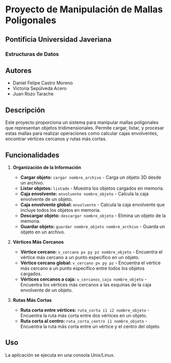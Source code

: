 # Proyecto de Manipulación de Mallas Poligonales

## Pontificia Universidad Javeriana
### Estructuras de Datos

## Autores

- Daniel Felipe Castro Moreno
- Victoria Sepúlveda Acero
- Juan Rozo Tarache

## Descripción

Este proyecto proporciona un sistema para manipular mallas poligonales que representan objetos tridimensionales. Permite cargar, listar, y procesar estas mallas para realizar operaciones como calcular cajas envolventes, encontrar vértices cercanos y rutas más cortas.

## Funcionalidades

1. **Organización de la Información**
   - **Cargar objeto:** `cargar nombre_archivo` - Carga un objeto 3D desde un archivo.
   - **Listar objetos:** `listado` - Muestra los objetos cargados en memoria.
   - **Caja envolvente:** `envolvente nombre_objeto` - Calcula la caja envolvente de un objeto.
   - **Caja envolvente global:** `envolvente` - Calcula la caja envolvente que incluye todos los objetos en memoria.
   - **Descargar objeto:** `descargar nombre_objeto` - Elimina un objeto de la memoria.
   - **Guardar objeto:** `guardar nombre_objeto nombre_archivo` - Guarda un objeto en un archivo.

2. **Vértices Más Cercanos**
   - **Vértice cercano:** `v_cercano px py pz nombre_objeto` - Encuentra el vértice más cercano a un punto específico en un objeto.
   - **Vértice cercano global:** `v_cercano px py pz` - Encuentra el vértice más cercano a un punto específico entre todos los objetos cargados.
   - **Vértices cercanos a caja:** `v_cercanos_caja nombre_objeto` - Encuentra los vértices más cercanos a las esquinas de la caja envolvente de un objeto.

3. **Rutas Más Cortas**
   - **Ruta corta entre vértices:** `ruta_corta i1 i2 nombre_objeto` - Encuentra la ruta más corta entre dos vértices en un objeto.
   - **Ruta corta al centro:** `ruta_corta_centro i1 nombre_objeto` - Encuentra la ruta más corta entre un vértice y el centro del objeto.

## Uso

La aplicación se ejecuta en una consola Unix/Linux.